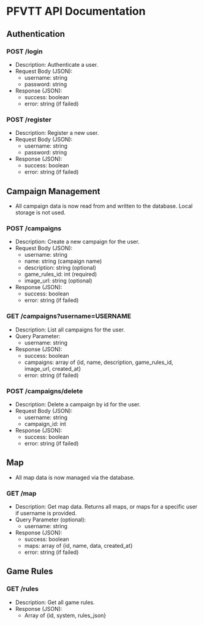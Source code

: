 # PFVTT API Documentation

## Authentication

### POST /login
- Description: Authenticate a user.
- Request Body (JSON):
  - username: string
  - password: string
- Response (JSON):
  - success: boolean
  - error: string (if failed)

### POST /register
- Description: Register a new user.
- Request Body (JSON):
  - username: string
  - password: string
- Response (JSON):
  - success: boolean
  - error: string (if failed)

## Campaign Management

- All campaign data is now read from and written to the database. Local storage is not used.

### POST /campaigns
- Description: Create a new campaign for the user.
- Request Body (JSON):
  - username: string
  - name: string (campaign name)
  - description: string (optional)
  - game_rules_id: int (required)
  - image_url: string (optional)
- Response (JSON):
  - success: boolean
  - error: string (if failed)

### GET /campaigns?username=USERNAME
- Description: List all campaigns for the user.
- Query Parameter:
  - username: string
- Response (JSON):
  - success: boolean
  - campaigns: array of {id, name, description, game_rules_id, image_url, created_at}
  - error: string (if failed)

### POST /campaigns/delete
- Description: Delete a campaign by id for the user.
- Request Body (JSON):
  - username: string
  - campaign_id: int
- Response (JSON):
  - success: boolean
  - error: string (if failed)

## Map

- All map data is now managed via the database.

### GET /map
- Description: Get map data. Returns all maps, or maps for a specific user if username is provided.
- Query Parameter (optional):
  - username: string
- Response (JSON):
  - success: boolean
  - maps: array of {id, name, data, created_at}
  - error: string (if failed)

## Game Rules

### GET /rules
- Description: Get all game rules.
- Response (JSON):
  - Array of {id, system, rules_json}